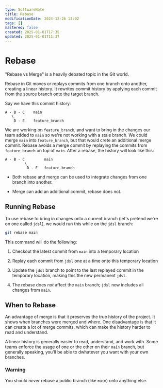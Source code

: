 ```yaml
---
type: SoftwareNote
title: Rebase
modificationDate: 2024-12-26 13:02
tags: []
mastered: false
created: 2025-01-01T17:35
updated: 2025-01-01T11:37
---
```


# Rebase

"Rebase vs Merge" is a heavily debated topic in the Git world.

Rebase in Git moves or replays commits from one branch onto another, creating a linear history. It rewrites commit history by applying each commit from the source branch onto the target branch.

Say we have this commit history:

```text
A - B - C    main
   \
    D - E    feature_branch
```

We are working on `feature_branch`, and want to bring in the changes our team added to `main` so we're not working with a stale branch. We could merge `main` into `feature_branch`, but that would crete an additional merge commit. Rebase avoids a merge commit by replaying the commits from `feature_branch` on top of `main`. After a rebase, the history will look like this:

```text
A - B - C         main
         \
          D - E   feature_branch
```

- Both rebase and merge can be used to integrate changes from one branch into another.

- Merge can add an additional commit, rebase does not.

## Running Rebase

To use rebase to bring in changes onto a current branch (let's pretend we're on one called `jdsl`), we would run this while on the `jdsl` branch:

```bash
git rebase main
```

This command will do the following:

1. Checkout the latest commit from `main` into a temporary location

2. Replay each commit from `jdsl` one at a time onto this temporary location

3. Update the `jdsl` branch to point to the last replayed commit in the temporary location, making this the new permanent `jdsl`.

4. The rebase does *not* affect the `main` branch; `jdsl` now includes all changes from `main`.

## When to Rebase

An advantage of merge is that it preserves the true history of the project. It shows when branches were merged and where. One disadvantage is that it can create a lot of merge commits, which can make the history harder to read and understand.

A linear history is generally easier to read, understand, and work with. Some teams enforce the usage of one or the other on their `main` branch, but generally speaking, you'll be able to dwhatever you want with your own branches.

### Warning

You should *never* rebase a public branch (like `main`) onto anything else.

